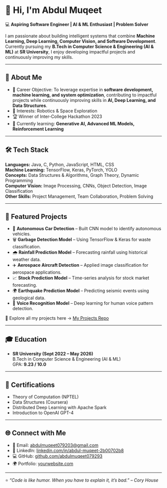 # 👋 Hi, I'm Abdul Muqeet  

💻 **Aspiring Software Engineer | AI & ML Enthusiast | Problem Solver**  

I am passionate about building intelligent systems that combine **Machine Learning, Deep Learning, Computer Vision, and Software Development**.  
Currently pursuing my **B.Tech in Computer Science & Engineering (AI & ML)** at **SR University**, I enjoy developing impactful projects and continuously improving my skills.  

---

## 🚀 About Me  
- 🎯 Career Objective: To leverage expertise in **software development, machine learning, and system optimization**, contributing to impactful projects while continuously improving skills in **AI, Deep Learning, and Data Structures**.  
- 🌌 Interests: Robotics & Space Exploration  
- 🏆 Winner of Inter-College Hackathon 2023  
- 🌱 Currently learning: **Generative AI, Advanced ML Models, Reinforcement Learning**  

---

## 🛠️ Tech Stack  
**Languages:** Java, C, Python, JavaScript, HTML, CSS  
**Machine Learning:** TensorFlow, Keras, PyTorch, YOLO  
**Concepts:** Data Structures & Algorithms, Graph Theory, Dynamic Programming  
**Computer Vision:** Image Processing, CNNs, Object Detection, Image Classification  
**Other Skills:** Project Management, Team Collaboration, Problem Solving  

---

## 📂 Featured Projects  

- 🚗 **Autonomous Car Detection** – Built CNN model to identify autonomous vehicles.  
- 🗑️ **Garbage Detection Model** – Using TensorFlow & Keras for waste classification.  
- 🌧️ **Rainfall Prediction Model** – Forecasting rainfall using historical weather data.  
- ✈️ **Aerospace Aircraft Detection** – Applied image classification for aerospace applications.  
- 📈 **Stock Prediction Model** – Time-series analysis for stock market forecasting.  
- 🌍 **Earthquake Prediction Model** – Predicting seismic events using geological data.  
- 🎤 **Voice Recognition Model** – Deep learning for human voice pattern detection.  

🔗 Explore all my projects here → [My Projects Repo](https://github.com/abdulmuqeet079293/My_Projects)  

---

## 🎓 Education  
- **SR University (Sept 2022 – May 2026)**  
  B.Tech in Computer Science & Engineering (AI & ML)  
  GPA: **9.23 / 10.0**  

---

## 🏅 Certifications  
- Theory of Computation (NPTEL)  
- Data Structures (Coursera)  
- Distributed Deep Learning with Apache Spark  
- Introduction to OpenAI GPT-4  

---

## 🌐 Connect with Me  
- 📧 Email: [abdulmuqeet079203@gmail.com](mailto:abdulmuqeet079203@gmail.com)  
- 💼 LinkedIn: [linkedin.com/in/abdul-muqeet-2b00702b8](https://www.linkedin.com/in/abdul-muqeet07/)  
- 💻 GitHub: [github.com/abdulmuqeet079293](https://github.com/abdulmuqeet079293)  
- 🌍 Portfolio: [yourwebsite.com](https://abdul-muqeet-portfolio.netlify.app/)  

---

⭐️ *“Code is like humor. When you have to explain it, it’s bad.” – Cory House*  
